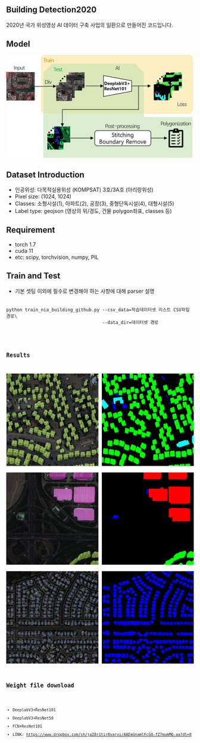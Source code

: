 ## Building Detection2020
2020년 국가 위성영상 AI 데이터 구축 사업의 일환으로 만들어진 코드입니다.

## Model
![전체 모델 구조](./images/model.png)

## Dataset Introduction
- 인공위성: 다목적실용위성 (KOMPSAT) 3호/3A호  (아리랑위성)
- Pixel size: (1024, 1024)
- Classes: 소형시설(1), 아파트(2), 공장(3), 중형단독시설(4), 대형시설(5)
- Label type: geojson (영상의 위/경도, 건물 polygon좌표, classes 등)

## Requirement
- torch 1.7
- cuda 11
- etc: scipy, torchvision, numpy, PIL

## Train and Test
- 기본 셋팅 이외에 필수로 변경해야 하는 사항에 대해 parser 설명
<code>
python train_nia_building_github.py --csv_data=학습데이터셋 리스트 CSV파일 경로\
                                    --data_dir=데이터셋 경로

<code>


## Results
![model 결과](./images/building_results.png)

## Weight file download
- DeeplabV3+ResNet101
- DeeplabV3+ResNet50
- FCN+ResNet101
- LINK: https://www.dropbox.com/sh/ja28r1tir8varvi/AADaGnamlFcGO-fZ7mumMQ-aa?dl=0
